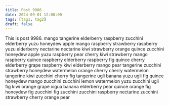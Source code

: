 ```yaml
---
title: Post 9986
date: 2024-09-01 12:00:00
tags: [tag1, tag2]
draft: false
---
```

This is post 9986.
mango
tangerine
elderberry
raspberry
zucchini
elderberry
yuzu
honeydew
apple
mango
raspberry
strawberry
raspberry
yuzu
elderberry
nectarine
nectarine
kiwi
strawberry
orange
quince
zucchini
honeydew
apple
yuzu
raspberry
pear
cherry
kiwi
strawberry
mango
raspberry
quince
raspberry
elderberry
raspberry
fig
quince
cherry
elderberry
grape
raspberry
kiwi
elderberry
mango
pear
tangerine
zucchini
strawberry
honeydew
watermelon
orange
cherry
cherry
watermelon
tangerine
kiwi
zucchini
cherry
fig
tangerine
ugli
banana
yuzu
ugli
fig
quince
honeydew
mango
zucchini
zucchini
lemon
watermelon
yuzu
zucchini
ugli
fig
kiwi
orange
grape
xigua
banana
elderberry
pear
quince
orange
fig
honeydew
fig
zucchini
fig
zucchini
zucchini
raspberry
nectarine
zucchini
strawberry
cherry
orange
pear
